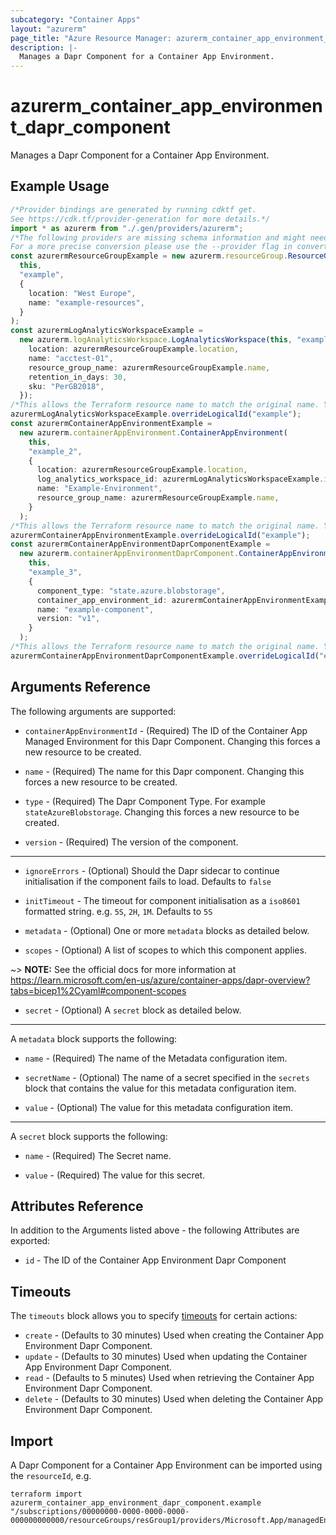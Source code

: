 ```yaml
---
subcategory: "Container Apps"
layout: "azurerm"
page_title: "Azure Resource Manager: azurerm_container_app_environment_dapr_component"
description: |-
  Manages a Dapr Component for a Container App Environment.
---
```


# azurerm\_container\_app\_environment\_dapr\_component

Manages a Dapr Component for a Container App Environment.

## Example Usage

```typescript
/*Provider bindings are generated by running cdktf get.
See https://cdk.tf/provider-generation for more details.*/
import * as azurerm from "./.gen/providers/azurerm";
/*The following providers are missing schema information and might need manual adjustments to synthesize correctly: azurerm.
For a more precise conversion please use the --provider flag in convert.*/
const azurermResourceGroupExample = new azurerm.resourceGroup.ResourceGroup(
  this,
  "example",
  {
    location: "West Europe",
    name: "example-resources",
  }
);
const azurermLogAnalyticsWorkspaceExample =
  new azurerm.logAnalyticsWorkspace.LogAnalyticsWorkspace(this, "example_1", {
    location: azurermResourceGroupExample.location,
    name: "acctest-01",
    resource_group_name: azurermResourceGroupExample.name,
    retention_in_days: 30,
    sku: "PerGB2018",
  });
/*This allows the Terraform resource name to match the original name. You can remove the call if you don't need them to match.*/
azurermLogAnalyticsWorkspaceExample.overrideLogicalId("example");
const azurermContainerAppEnvironmentExample =
  new azurerm.containerAppEnvironment.ContainerAppEnvironment(
    this,
    "example_2",
    {
      location: azurermResourceGroupExample.location,
      log_analytics_workspace_id: azurermLogAnalyticsWorkspaceExample.id,
      name: "Example-Environment",
      resource_group_name: azurermResourceGroupExample.name,
    }
  );
/*This allows the Terraform resource name to match the original name. You can remove the call if you don't need them to match.*/
azurermContainerAppEnvironmentExample.overrideLogicalId("example");
const azurermContainerAppEnvironmentDaprComponentExample =
  new azurerm.containerAppEnvironmentDaprComponent.ContainerAppEnvironmentDaprComponent(
    this,
    "example_3",
    {
      component_type: "state.azure.blobstorage",
      container_app_environment_id: azurermContainerAppEnvironmentExample.id,
      name: "example-component",
      version: "v1",
    }
  );
/*This allows the Terraform resource name to match the original name. You can remove the call if you don't need them to match.*/
azurermContainerAppEnvironmentDaprComponentExample.overrideLogicalId("example");

```

## Arguments Reference

The following arguments are supported:

*   `containerAppEnvironmentId` - (Required) The ID of the Container App Managed Environment for this Dapr Component. Changing this forces a new resource to be created.

*   `name` - (Required) The name for this Dapr component. Changing this forces a new resource to be created.

*   `type` - (Required) The Dapr Component Type. For example `stateAzureBlobstorage`. Changing this forces a new resource to be created.

*   `version` - (Required) The version of the component.

***

*   `ignoreErrors` - (Optional) Should the Dapr sidecar to continue initialisation if the component fails to load. Defaults to `false`

*   `initTimeout` - The timeout for component initialisation as a `iso8601` formatted string. e.g. `5S`, `2H`, `1M`. Defaults to `5S`

*   `metadata` - (Optional) One or more `metadata` blocks as detailed below.

*   `scopes` - (Optional) A list of scopes to which this component applies.

\~> **NOTE:** See the official docs for more information at https://learn.microsoft.com/en-us/azure/container-apps/dapr-overview?tabs=bicep1%2Cyaml#component-scopes

* `secret` - (Optional) A `secret` block as detailed below.

***

A `metadata` block supports the following:

*   `name` - (Required) The name of the Metadata configuration item.

*   `secretName` - (Optional) The name of a secret specified in the `secrets` block that contains the value for this metadata configuration item.

*   `value` - (Optional) The value for this metadata configuration item.

***

A `secret` block supports the following:

*   `name` - (Required) The Secret name.

*   `value` - (Required) The value for this secret.

## Attributes Reference

In addition to the Arguments listed above - the following Attributes are exported:

* `id` - The ID of the Container App Environment Dapr Component

## Timeouts

The `timeouts` block allows you to specify [timeouts](https://www.terraform.io/docs/configuration/resources.html#timeouts) for certain actions:

* `create` - (Defaults to 30 minutes) Used when creating the Container App Environment Dapr Component.
* `update` - (Defaults to 30 minutes) Used when updating the Container App Environment Dapr Component.
* `read` - (Defaults to 5 minutes) Used when retrieving the Container App Environment Dapr Component.
* `delete` - (Defaults to 30 minutes) Used when deleting the Container App Environment Dapr Component.

## Import

A Dapr Component for a Container App Environment can be imported using the `resourceId`, e.g.

```shell
terraform import azurerm_container_app_environment_dapr_component.example "/subscriptions/00000000-0000-0000-0000-000000000000/resourceGroups/resGroup1/providers/Microsoft.App/managedEnvironments/myenv/daprComponents/mydaprcomponent"
```
